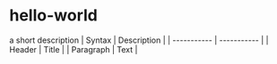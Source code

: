 # hello-world
a short description
| Syntax | Description |
| ----------- | ----------- |
| Header | Title |
| Paragraph | Text |
